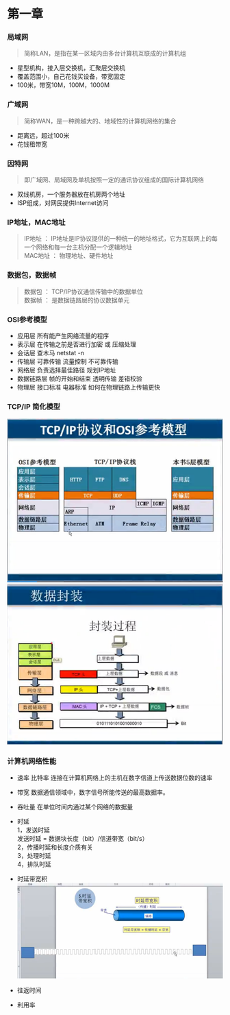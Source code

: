 ﻿# 第一章

### 局域网 
> 简称LAN，是指在某一区域内由多台计算机互联成的计算机组 

* 星型机构，接入层交换机，汇聚层交换机
* 覆盖范围小，自己花钱买设备，带宽固定
* 100米，带宽10M，100M，1000M   
### 广域网   
> 简称WAN，是一种跨越大的、地域性的计算机网络的集合 

* 距离远，超过100米
* 花钱租带宽 
### 因特网 
> 即广域网、局域网及单机按照一定的通讯协议组成的国际计算机网络

* 双线机房，一个服务器放在机房两个地址
* ISP组成，对网民提供Internet访问  
### IP地址，MAC地址  
> IP地址 ： IP地址是IP协议提供的一种统一的地址格式，它为互联网上的每一个网络和每一台主机分配一个逻辑地址  
  MAC地址 ： 物理地址、硬件地址 

### 数据包，数据帧  
> 数据包 ： TCP/IP协议通信传输中的数据单位  
  数据帧 ： 是数据链路层的协议数据单元  
   
### OSI参考模型     
* 应用层  所有能产生网络流量的程序  
* 表示层  在传输之前是否进行加密 或 压缩处理    
* 会话层   查木马 netstat -n    
* 传输层 可靠传输 流量控制 不可靠传输  
* 网络层 负责选择最佳路径  规划IP地址       
* 数据链路层  帧的开始和结束 透明传输 差错校验  
* 物理层  接口标准 电器标准  如何在物理链路上传输更快  

### TCP/IP 简化模型  
![TCP模型][1]
![数据封装][2]
### 计算机网络性能   
* 速率 比特率 连接在计算机网络上的主机在数字信道上传送数据位数的速率  
* 带宽  数据通信领域中，数字信号所能传送的最高数据率。  
* 吞吐量  在单位时间内通过某个网络的数据量   
* 时延   
  1，发送时延  
    发送时延 = 数据块长度（bit）/信道带宽（bit/s）    
  2，传播时延和长度介质有关  
  3，处理时延  
  4，排队时延  
* 时延带宽积  
 ![此处输入图片的描述][3]
* 往返时间  
* 利用率


 


  [1]: https://github.com/xurui1995/computer-network/blob/master/pic/OSI%E5%8F%82%E8%80%83%E6%A8%A1%E5%9E%8B.png
  [2]: https://github.com/xurui1995/computer-network/blob/master/pic/%E6%95%B0%E6%8D%AE%E5%B0%81%E8%A3%85.png
  [3]: https://github.com/xurui1995/computer-network/blob/master/pic/%E6%97%B6%E5%BB%B6%E5%B8%A6%E5%AE%BD%E7%A7%AF.png